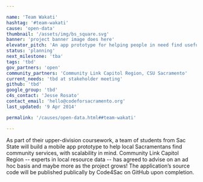 ```yaml
---

name: 'Team Wakati'
hashtag: '#team-wakati'
cause: 'open-data'
thumbnail: '/assets/img/bs_square.svg'
banner: 'project banner image does here'
elevator_pitch: 'An app prototype for helping people in need find useful community resources'
status: 'planning'
next_milestone: 'tba'
tags: 'tbd'
gov_partners: 'open'
community_partners: 'Community Link Capitol Region, CSU Sacramento'
current_needs: 'tbd at stakeholder meeting'
github: 'tbd'
google_group: 'tbd'
c4s_contact: 'Jesse Rosato'
contact_email: 'hello@codeforsacramento.org'
last_updated: '9 Apr 2014'

permalink: '/causes/open-data.html##team-wakati'

---
```


<!-- Add project description text here! -->

As part of their upper-division coursework, a team of students from Sac State will build a mobile app prototype to help local Sacramentans find community services, with scalability in mind. Community Link Capitol Region -- experts in local resource data -- has agreed to advise on an ad hoc basis and maybe more as the project grows! The application’s source code will be published publically by Code4Sac on GitHub upon completion. 





  